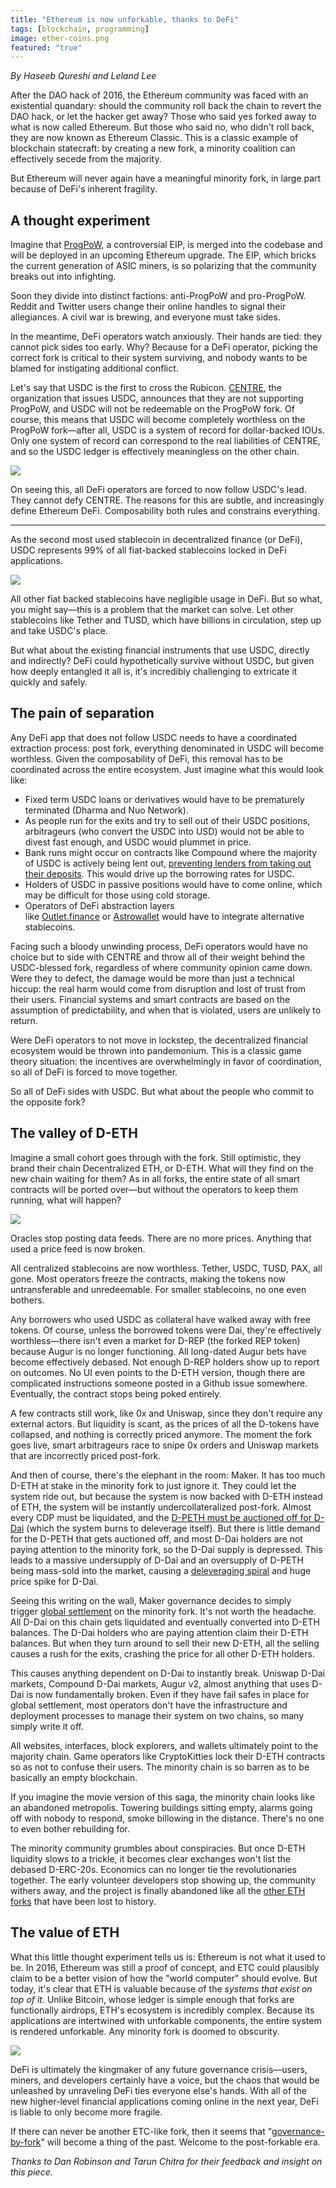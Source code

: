 ```yaml
---
title: "Ethereum is now unforkable, thanks to DeFi"
tags: [blockchain, programming]
image: ether-coins.png
featured: "true"
---
```


*By Haseeb Qureshi and Leland Lee*

After the DAO hack of 2016, the Ethereum community was faced with an existential quandary: should the community roll back the chain to revert the DAO hack, or let the hacker get away? Those who said yes forked away to what is now called Ethereum. But those who said no, who didn't roll back, they are now known as Ethereum Classic. This is a classic example of blockchain statecraft: by creating a new fork, a minority coalition can effectively secede from the majority.

But Ethereum will never again have a meaningful minority fork, in large part because of DeFi's inherent fragility.

## A thought experiment

Imagine that [ProgPoW](https://eips.ethereum.org/EIPS/eip-1057), a controversial EIP, is merged into the codebase and will be deployed in an upcoming Ethereum upgrade. The EIP, which bricks the current generation of ASIC miners, is so polarizing that the community breaks out into infighting.

Soon they divide into distinct factions: anti-ProgPoW and pro-ProgPoW. Reddit and Twitter users change their online handles to signal their allegiances. A civil war is brewing, and everyone must take sides.

In the meantime, DeFi operators watch anxiously. Their hands are tied: they cannot pick sides too early. Why? Because for a DeFi operator, picking the correct fork is critical to their system surviving, and nobody wants to be blamed for instigating additional conflict.

Let's say that USDC is the first to cross the Rubicon. [CENTRE](https://www.centre.io/), the organization that issues USDC, announces that they are not supporting ProgPoW, and USDC will not be redeemable on the ProgPoW fork. Of course, this means that USDC will become completely worthless on the ProgPoW fork—after all, USDC is a system of record for dollar-backed IOUs. Only one system of record can correspond to the real liabilities of CENTRE, and so the USDC ledger is effectively meaningless on the other chain.


![](https://miro.medium.com/max/2556/1*ddErvEmxRQmX5I5fXKsm3Q.png)

On seeing this, all DeFi operators are forced to now follow USDC's lead. They cannot defy CENTRE. The reasons for this are subtle, and increasingly define Ethereum DeFi. Composability both rules and constrains everything.

* * * * *

As the second most used stablecoin in decentralized finance (or DeFi), USDC represents 99% of all fiat-backed stablecoins locked in DeFi applications.


![](https://miro.medium.com/max/1115/1*S_DB-qGEYYcHIADc-RFiBQ.png)

All other fiat backed stablecoins have negligible usage in DeFi. But so what, you might say—this is a problem that the market can solve. Let other stablecoins like Tether and TUSD, which have billions in circulation, step up and take USDC's place.

But what about the existing financial instruments that use USDC, directly and indirectly? DeFi could hypothetically survive without USDC, but given how deeply entangled it all is, it's incredibly challenging to extricate it quickly and safely.

## The pain of separation

Any DeFi app that does not follow USDC needs to have a coordinated extraction process: post fork, everything denominated in USDC will become worthless. Given the composability of DeFi, this removal has to be coordinated across the entire ecosystem. Just imagine what this would look like:

-   Fixed term USDC loans or derivatives would have to be prematurely terminated (Dharma and Nuo Network).
-   As people run for the exits and try to sell out of their USDC positions, arbitrageurs (who convert the USDC into USD) would not be able to divest fast enough, and USDC would plummet in price.
-   Bank runs might occur on contracts like Compound where the majority of USDC is actively being lent out, [preventing lenders from taking out their deposits](https://medium.com/@ameensol/what-you-should-know-before-putting-half-a-million-dai-in-compound-fafdb2645f77). This would drive up the borrowing rates for USDC.
-   Holders of USDC in passive positions would have to come online, which may be difficult for those using cold storage.
-   Operators of DeFi abstraction layers like [Outlet.finance](https://outlet.finance/) or [Astrowallet](https://www.astrowallet.io/) would have to integrate alternative stablecoins.

Facing such a bloody unwinding process, DeFi operators would have no choice but to side with CENTRE and throw all of their weight behind the USDC-blessed fork, regardless of where community opinion came down. Were they to defect, the damage would be more than just a technical hiccup: the real harm would come from disruption and lost of trust from their users. Financial systems and smart contracts are based on the assumption of predictability, and when that is violated, users are unlikely to return.

Were DeFi operators to not move in lockstep, the decentralized financial ecosystem would be thrown into pandemonium. This is a classic game theory situation: the incentives are overwhelmingly in favor of coordination, so all of DeFi is forced to move together.

So all of DeFi sides with USDC. But what about the people who commit to the opposite fork?

## The valley of D-ETH

Imagine a small cohort goes through with the fork. Still optimistic, they brand their chain Decentralized ETH, or D-ETH. What will they find on the new chain waiting for them? As in all forks, the entire state of all smart contracts will be ported over—but without the operators to keep them running, what will happen?

![](https://miro.medium.com/max/1732/1*92IGnoOnZkSs2IpOah0nkA.png)

Oracles stop posting data feeds. There are no more prices. Anything that used a price feed is now broken.

All centralized stablecoins are now worthless. Tether, USDC, TUSD, PAX, all gone. Most operators freeze the contracts, making the tokens now untransferable and unredeemable. For smaller stablecoins, no one even bothers.

Any borrowers who used USDC as collateral have walked away with free tokens. Of course, unless the borrowed tokens were Dai, they're effectively worthless—there isn't even a market for D-REP (the forked REP token) because Augur is no longer functioning. All long-dated Augur bets have become effectively debased. Not enough D-REP holders show up to report on outcomes. No UI even points to the D-ETH version, though there are complicated instructions someone posted in a Github issue somewhere. Eventually, the contract stops being poked entirely.

A few contracts still work, like 0x and Uniswap, since they don't require any external actors. But liquidity is scant, as the prices of all the D-tokens have collapsed, and nothing is correctly priced anymore. The moment the fork goes live, smart arbitrageurs race to snipe 0x orders and Uniswap markets that are incorrectly priced post-fork.

And then of course, there's the elephant in the room: Maker. It has too much D-ETH at stake in the minority fork to just ignore it. They could let the system ride out, but because the system is now backed with D-ETH instead of ETH, the system will be instantly undercollateralized post-fork. Almost every CDP must be liquidated, and the [D-PETH must be auctioned off for D-Dai](https://github.com/makerdao/community/blob/master/faqs/liquidation.md#what-happens-during-a-liquidation) (which the system burns to deleverage itself). But there is little demand for the D-PETH that gets auctioned off, and most D-Dai holders are not paying attention to the minority fork, so the D-Dai supply is depressed. This leads to a massive undersupply of D-Dai and an oversupply of D-PETH being mass-sold into the market, causing a [deleveraging spiral](https://arxiv.org/abs/1906.02152) and huge price spike for D-Dai.

Seeing this writing on the wall, Maker governance decides to simply trigger [global settlement](https://developer.makerdao.com/dai/1/api/top) on the minority fork. It's not worth the headache. All D-Dai on this chain gets liquidated and eventually converted into D-ETH balances. The D-Dai holders who are paying attention claim their D-ETH balances. But when they turn around to sell their new D-ETH, all the selling causes a rush for the exits, crashing the price for all other D-ETH holders.

This causes anything dependent on D-Dai to instantly break. Uniswap D-Dai markets, Compound D-Dai markets, Augur v2, almost anything that uses D-Dai is now fundamentally broken. Even if they have fail safes in place for global settlement, most operators don't have the infrastructure and deployment processes to manage their system on two chains, so many simply write it off.

All websites, interfaces, block explorers, and wallets ultimately point to the majority chain. Game operators like CryptoKitties lock their D-ETH contracts so as not to confuse their users. The minority chain is so barren as to be basically an empty blockchain.

If you imagine the movie version of this saga, the minority chain looks like an abandoned metropolis. Towering buildings sitting empty, alarms going off with nobody to respond, smoke billowing in the distance. There's no one to even bother rebuilding for.

The minority community grumbles about conspiracies. But once D-ETH liquidity slows to a trickle, it becomes clear exchanges won't list the debased D-ERC-20s. Economics can no longer tie the revolutionaries together. The early volunteer developers stop showing up, the community withers away, and the project is finally abandoned like all the [other ETH forks](https://masterthecrypto.com/ethereum-hard-forks-guide-ethereum-classic-etherzero-metropolis/) that have been lost to history.

## The value of ETH

What this little thought experiment tells us is: Ethereum is not what it used to be. In 2016, Ethereum was still a proof of concept, and ETC could plausibly claim to be a better vision of how the "world computer" should evolve. But today, it's clear that ETH is valuable because of the *systems that exist on top of it*. Unlike Bitcoin, whose ledger is simple enough that forks are functionally airdrops, ETH's ecosystem is incredibly complex. Because its applications are intertwined with unforkable components, the entire system is rendered unforkable. Any minority fork is doomed to obscurity.

![](https://miro.medium.com/max/2070/1*n1Lxzbe2ONDDkruQiXYu7A.png)

DeFi is ultimately the kingmaker of any future governance crisis—users, miners, and developers certainly have a voice, but the chaos that would be unleashed by unraveling DeFi ties everyone else's hands. With all of the new higher-level financial applications coming online in the next year, DeFi is liable to only become more fragile.

If there can never be another ETC-like fork, then it seems that "[governance-by-fork](https://medium.com/@FEhrsam/blockchain-governance-programming-our-future-c3bfe30f2d74)" will become a thing of the past. Welcome to the post-forkable era.

*Thanks to Dan Robinson and Tarun Chitra for their feedback and insight on this piece.*
